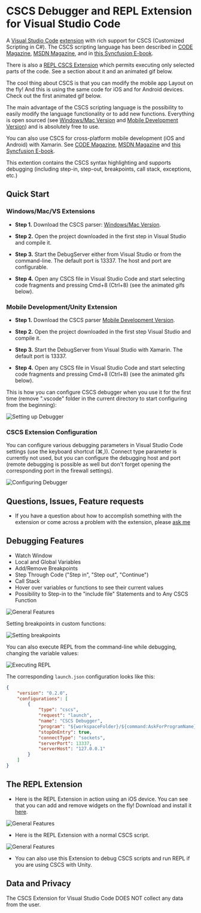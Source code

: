 # CSCS Debugger and REPL Extension for Visual Studio Code

A [Visual Studio Code](https://code.visualstudio.com/) [extension](https://marketplace.visualstudio.com/VSCode) with rich support for CSCS (Customized Scripting in C#). The CSCS scripting language has been described in [CODE Magazine](http://www.codemag.com/Article/1607081), [MSDN Magazine](https://msdn.microsoft.com/en-us/magazine/mt632273.aspx), and in [this Syncfusion E-book](https://www.syncfusion.com/resources/techportal/details/ebooks/implementing-a-custom-language).

There is also a [REPL CSCS Extension](https://marketplace.visualstudio.com/items?itemName=vassilik.cscs-repl) which permits executing only selected parts of the code. See a section about it and an animated gif below.

The cool thing about CSCS is that you can modify the mobile app Layout on the fly! And this is using the same code for iOS and for Android devices. Check out the first animated gif below.

The main advantage of the CSCS scripting language is the possibility to easily modify the language functionality or to add new functions. Everything is open sourced (see [Windows/Mac Version](https://github.com/vassilych/cscs) and [Mobile Development Version](https://github.com/vassilych/mobile)) and is absolutely free to use.

You can also use CSCS for cross-platform mobile development (iOS and Android) with Xamarin. See
[CODE Magazine](http://www.codemag.com/article/1711081), [MSDN Magazine](https://msdn.microsoft.com/en-us/magazine/mt829272) and [this Syncfusion E-book](https://www.syncfusion.com/ebooks/writing_native_mobile_apps_in_a_functional_language_succinctly).

This extention contains the CSCS syntax highlighting and supports debugging (including step-in, step-out, breakpoints, call stack, exceptions, etc.)

## Quick Start

### Windows/Mac/VS Extensions

* **Step 1.** Download the CSCS parser: [Windows/Mac Version](https://github.com/vassilych/cscs).

* **Step 2.** Open the project downloaded in the first step in Visual Studio and compile it.

* **Step 3.** Start the DebugServer either from Visual Studio or from the command-line. The default port is 13337. The host and port are configurable.

* **Step 4.** Open any CSCS file in Visual Studio Code and start selecting code fragments and pressing Cmd+8 (Ctrl+8) (see the animated gifs below).

### Mobile Development/Unity Extension

* **Step 1.** Download the CSCS parser [Mobile Development Version](https://github.com/vassilych/mobile).

* **Step 2.** Open the project downloaded in the first step Visual Studio and compile it.

* **Step 3.** Start the DebugServer from Visual Studio with Xamarin. The default port is 13337.

* **Step 4.** Open any CSCS file in Visual Studio Code and start selecting code fragments and pressing Cmd+8 (Ctrl+8) (see the animated gifs below).

This is how you can configure CSCS debugger when you use it for the first time (remove ".vscode" folder in the current directory to start configuring from the beginning):

![Setting up Debugger](https://raw.githubusercontent.com/vassilych/cscs-debugger/master/images/configureDebugger.gif)

### CSCS Extension Configuration
You can configure various debugging parameters in Visual Studio Code settings (use the keyboard shortcut (⌘,)). Connect type parameter is currently not used, but you can configure the debugging host and port (remote debugging is possible as well but don't forget opening the corresponding port in the firewall settings).

![Configuring Debugger](https://raw.githubusercontent.com/vassilych/cscs-debugger/master/images/DebugSettings.png)

## Questions, Issues, Feature requests

* If you have a question about how to accomplish something with the extension or come across a problem with the extension, please [ask me](http://www.ilanguage.ch/p/contact.html)

## Debugging Features

* Watch Window
* Local and Global Variables
* Add/Remove Breakpoints
* Step Through Code ("Step in", "Step out", "Continue")
* Call Stack
* Hover over variables or functions to see their current values
* Possibility to Step-in to the "include file" Statements and to Any CSCS Function

![General Features](https://raw.githubusercontent.com/vassilych/cscs-debugger/master/images/vscode_cscs.gif)

Setting breakpoints in custom functions:

![Setting breakpoints](https://raw.githubusercontent.com/vassilych/cscs-debugger/master/images/vscode_cscs2.gif)

You can also execute REPL from the command-line while debugging, changing the variable values:

![Executing REPL](https://raw.githubusercontent.com/vassilych/cscs-debugger/master/images/vscode_repl.gif)

The corresponding `launch.json` configuration looks like this:

```json
{
    "version": "0.2.0",
    "configurations": [
        {
            "type": "cscs",
            "request": "launch",
            "name": "CSCS Debugger",
            "program": "${workspaceFolder}/${command:AskForProgramName}",
            "stopOnEntry": true,
            "connectType": "sockets",
            "serverPort": 13337,
            "serverHost": "127.0.0.1"
        }
    ]
}
```

## The REPL Extension

* Here is the REPL Extension in action using an iOS device. You can see that you can add and remove widgets on the fly! Download and install it [here](https://marketplace.visualstudio.com/items?itemName=vassilik.cscs-repl).

![General Features](https://raw.githubusercontent.com/vassilych/cscs-repl/master/images/repl_ios_cscs.gif)

* Here is the REPL Extension with a normal CSCS script.

![General Features](https://raw.githubusercontent.com/vassilych/cscs-repl/master/images/repl_cscs.gif)

* You can also use this Extension to debug CSCS scripts and run REPL if you are using CSCS with Unity.

## Data and Privacy

The CSCS Extension for Visual Studio Code DOES NOT collect any data from the user.
